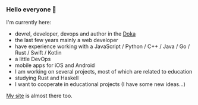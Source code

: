 ### Hello everyone 👋

I'm currently here:

- devrel, developer, devops and author in the [Doka](https://doka.guide)
- the last few years mainly a web developer
- have experience working with a JavaScript / Python / C++ / Java / Go / Rust / Swift / Kotlin
- a little DevOps
- mobile apps for iOS and Android
- I am working on several projects, most of which are related to education
- studying Rust and Haskell
- I want to cooperate in educational projects (I have some new ideas...)

[My site](https://igsekor.com) is almost there too.
